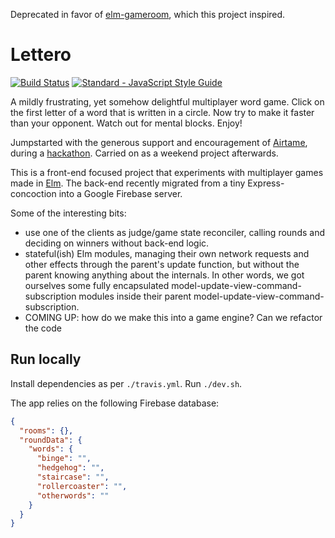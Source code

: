 Deprecated in favor of [elm-gameroom](https://github.com/peterszerzo/elm-gameroom), which this project inspired.

# Lettero

[![Build Status](https://travis-ci.org/peterszerzo/lettero.svg?branch=master)](https://travis-ci.org/peterszerzo/lettero)
[![Standard - JavaScript Style Guide](https://img.shields.io/badge/code%20style-standard-brightgreen.svg)](http://standardjs.com/)

A mildly frustrating, yet somehow delightful multiplayer word game. Click on the first letter of a word that is written in a circle. Now try to make it faster than your opponent. Watch out for mental blocks. Enjoy!

Jumpstarted with the generous support and encouragement of [Airtame](https://airtame.com), during a [hackathon](http://blog.airtame.com/hackairthon-2/#wordsnakeamultiplayerwordgame). Carried on as a weekend project afterwards.

This is a front-end focused project that experiments with multiplayer games made in [Elm](http://elm-lang.org/). The back-end recently migrated from a tiny Express-concoction into a Google Firebase server.

Some of the interesting bits:

* use one of the clients as judge/game state reconciler, calling rounds and deciding on winners without back-end logic.
* stateful(ish) Elm modules, managing their own network requests and other effects through the parent's update function, but without the parent knowing anything about the internals. In other words, we got ourselves some fully encapsulated model-update-view-command-subscription modules inside their parent model-update-view-command-subscription.
* COMING UP: how do we make this into a game engine? Can we refactor the code

## Run locally

Install dependencies as per `./travis.yml`. Run `./dev.sh`.

The app relies on the following Firebase database:

```json
{
  "rooms": {},
  "roundData": {
    "words": {
      "binge": "",
      "hedgehog": "",
      "staircase": "",
      "rollercoaster": "",
      "otherwords": ""
    }
  }
}
```
